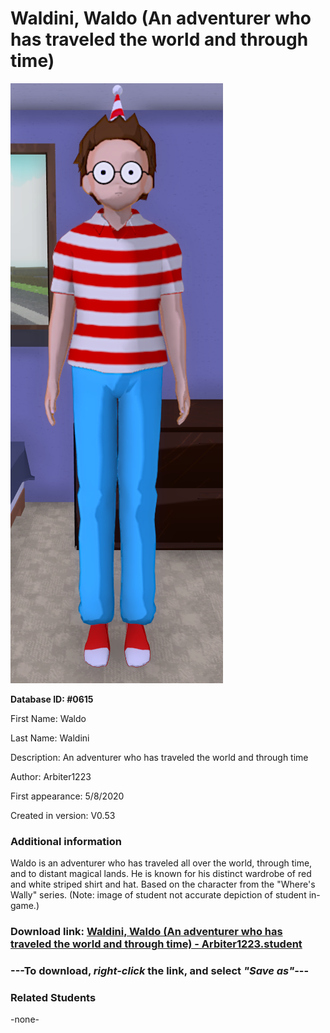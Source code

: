 # Waldini, Waldo (An adventurer who has traveled the world and through time)

<img src="../../Files/Images/Waldini, Waldo (An adventurer who has traveled the world and through time).png" title="Waldini, Waldo (An adventurer who has traveled the world and through time) - Arbiter1223">

**Database ID: #0615**

First Name: Waldo

Last Name: Waldini

Description: An adventurer who has traveled the world and through time

Author: Arbiter1223

First appearance: 5/8/2020

Created in version: V0.53

### Additional information

Waldo is an adventurer who has traveled all over the world, through time, and to distant magical lands. He is known for his distinct wardrobe of red and white striped shirt and hat. Based on the character from the "Where's Wally" series. (Note: image of student not accurate depiction of student in-game.)

### Download link: <a href="https://raw.githubusercontent.com/Arbiter1223/Daigaku-Gurashi-Custom-Students/master/Files/Student%20Files/Waldini%2C%20Waldo%20(An%20adventurer%20who%20has%20traveled%20the%20world%20and%20through%20time)%20-%20Arbiter1223.student">Waldini, Waldo (An adventurer who has traveled the world and through time) - Arbiter1223.student</a>

### ---**To download, _right-click_ the link, and select _"Save as"_**---

### Related Students

-none-
